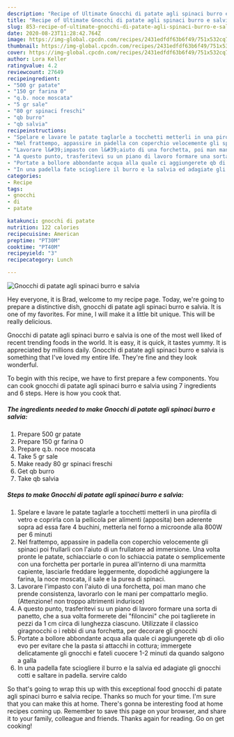 ```yaml
---
description: "Recipe of Ultimate Gnocchi di patate agli spinaci burro e salvia"
title: "Recipe of Ultimate Gnocchi di patate agli spinaci burro e salvia"
slug: 853-recipe-of-ultimate-gnocchi-di-patate-agli-spinaci-burro-e-salvia
date: 2020-08-23T11:28:42.764Z
image: https://img-global.cpcdn.com/recipes/2431edfdf63b6f49/751x532cq70/gnocchi-di-patate-agli-spinaci-burro-e-salvia-recipe-main-photo.jpg
thumbnail: https://img-global.cpcdn.com/recipes/2431edfdf63b6f49/751x532cq70/gnocchi-di-patate-agli-spinaci-burro-e-salvia-recipe-main-photo.jpg
cover: https://img-global.cpcdn.com/recipes/2431edfdf63b6f49/751x532cq70/gnocchi-di-patate-agli-spinaci-burro-e-salvia-recipe-main-photo.jpg
author: Lora Keller
ratingvalue: 4.2
reviewcount: 27649
recipeingredient:
- "500 gr patate"
- "150 gr farina 0"
- "q.b. noce moscata"
- "5 gr sale"
- "80 gr spinaci freschi"
- "qb burro"
- "qb salvia"
recipeinstructions:
- "Spelare e lavare le patate taglarle a tocchetti metterli in una pirofila di vetro e coprirla con la pellicola per alimenti (apposita) ben aderente sopra ad essa fare 4 buchini, metterla nel forno a microonde alla 800W per 6 minuti"
- "Nel frattempo, appassire in padella con coperchio velocemente gli spinaci poi frullarli con l&#39;aiuto di un frullatore ad immersione. Una volta pronte le patate, schiacciarle o con lo schiaccia patate o semplicemente con una forchetta per portarle in purea all&#39;interno di una marmitta capiente, lasciarle freddare leggermente, dopodiché aggiungere la farina, la noce moscata, il sale e la purea di spinaci."
- "Lavorare l&#39;impasto con l&#39;aiuto di una forchetta, poi man mano che prende consistenza, lavorarlo con le mani per compattarlo meglio. (Attenzione! non troppo altrimenti indurisce)"
- "A questo punto, trasferitevi su un piano di lavoro formare una sorta di panetto, che a sua volta formerete dei &#34;filoncini&#34; che poi taglierete in pezzi da 1 cm circa di lunghezza ciascuno. Utilizzate il classico giragnocchi o i rebbi di una forchetta, per decorare gli gnocchi"
- "Portate a bollore abbondante acqua alla quale ci aggiungerete qb di olio evo per evitare che la pasta si attacchi in cottura; immergete delicatamente gli gnocchi e fateli cuocere 1-2 minuti da quando salgono a galla"
- "In una padella fate sciogliere il burro e la salvia ed adagiate gli gnocchi cotti e saltare in padella. servire caldo"
categories:
- Recipe
tags:
- gnocchi
- di
- patate

katakunci: gnocchi di patate 
nutrition: 122 calories
recipecuisine: American
preptime: "PT30M"
cooktime: "PT40M"
recipeyield: "3"
recipecategory: Lunch

---
```



![Gnocchi di patate agli spinaci burro e salvia](https://img-global.cpcdn.com/recipes/2431edfdf63b6f49/751x532cq70/gnocchi-di-patate-agli-spinaci-burro-e-salvia-recipe-main-photo.jpg)

Hey everyone, it is Brad, welcome to my recipe page. Today, we're going to prepare a distinctive dish, gnocchi di patate agli spinaci burro e salvia. It is one of my favorites. For mine, I will make it a little bit unique. This will be really delicious.



Gnocchi di patate agli spinaci burro e salvia is one of the most well liked of recent trending foods in the world. It is easy, it is quick, it tastes yummy. It is appreciated by millions daily. Gnocchi di patate agli spinaci burro e salvia is something that I've loved my entire life. They're fine and they look wonderful.


To begin with this recipe, we have to first prepare a few components. You can cook gnocchi di patate agli spinaci burro e salvia using 7 ingredients and 6 steps. Here is how you cook that.

<!--inarticleads1-->

##### The ingredients needed to make Gnocchi di patate agli spinaci burro e salvia:

1. Prepare 500 gr patate
1. Prepare 150 gr farina 0
1. Prepare q.b. noce moscata
1. Take 5 gr sale
1. Make ready 80 gr spinaci freschi
1. Get qb burro
1. Take qb salvia




<!--inarticleads2-->

##### Steps to make Gnocchi di patate agli spinaci burro e salvia:

1. Spelare e lavare le patate taglarle a tocchetti metterli in una pirofila di vetro e coprirla con la pellicola per alimenti (apposita) ben aderente sopra ad essa fare 4 buchini, metterla nel forno a microonde alla 800W per 6 minuti
1. Nel frattempo, appassire in padella con coperchio velocemente gli spinaci poi frullarli con l&#39;aiuto di un frullatore ad immersione. Una volta pronte le patate, schiacciarle o con lo schiaccia patate o semplicemente con una forchetta per portarle in purea all&#39;interno di una marmitta capiente, lasciarle freddare leggermente, dopodiché aggiungere la farina, la noce moscata, il sale e la purea di spinaci.
1. Lavorare l&#39;impasto con l&#39;aiuto di una forchetta, poi man mano che prende consistenza, lavorarlo con le mani per compattarlo meglio. (Attenzione! non troppo altrimenti indurisce)
1. A questo punto, trasferitevi su un piano di lavoro formare una sorta di panetto, che a sua volta formerete dei &#34;filoncini&#34; che poi taglierete in pezzi da 1 cm circa di lunghezza ciascuno. Utilizzate il classico giragnocchi o i rebbi di una forchetta, per decorare gli gnocchi
1. Portate a bollore abbondante acqua alla quale ci aggiungerete qb di olio evo per evitare che la pasta si attacchi in cottura; immergete delicatamente gli gnocchi e fateli cuocere 1-2 minuti da quando salgono a galla
1. In una padella fate sciogliere il burro e la salvia ed adagiate gli gnocchi cotti e saltare in padella. servire caldo




So that's going to wrap this up with this exceptional food gnocchi di patate agli spinaci burro e salvia recipe. Thanks so much for your time. I'm sure that you can make this at home. There's gonna be interesting food at home recipes coming up. Remember to save this page on your browser, and share it to your family, colleague and friends. Thanks again for reading. Go on get cooking!
